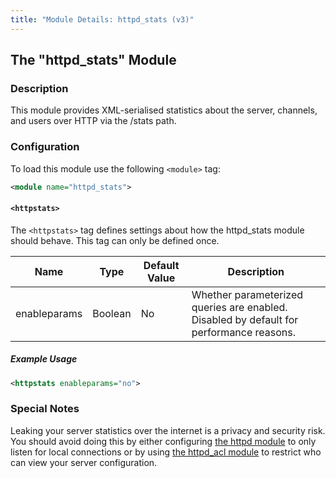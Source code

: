 ```yaml
---
title: "Module Details: httpd_stats (v3)"
---
```


## The "httpd_stats" Module

### Description

This module provides XML-serialised statistics about the server, channels, and users over HTTP via the /stats path.

### Configuration

To load this module use the following `<module>` tag:

```xml
<module name="httpd_stats">
```
#### `<httpstats>`

The `<httpstats>` tag defines settings about how the httpd_stats module should behave. This tag can only be defined once.

Name         | Type    | Default Value | Description
------------ | ------- | ------------- | -----------
enableparams | Boolean | No            | Whether parameterized queries are enabled. Disabled by default for performance reasons.

##### Example Usage

```xml
<httpstats enableparams="no">
```

### Special Notes

Leaking your server statistics over the internet is a privacy and security risk. You should avoid doing this by either configuring [the httpd module](/3/modules/httpd) to only listen for local connections or by using [the httpd_acl module](/3/modules/httpd_acl) to restrict who can view your server configuration.
